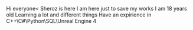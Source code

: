 Hi everyone< Sheroz is here
I am here just to save my works
I am 18 years old
Learning a lot and different things
Have an expirience in C++\C#\Python\SQL\Unreal Engine 4
